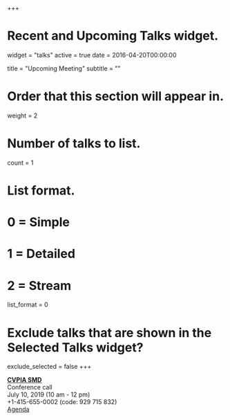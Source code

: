 +++
# Recent and Upcoming Talks widget.
widget = "talks"
active = true
date = 2016-04-20T00:00:00

title = "Upcoming Meeting"
subtitle = ""

# Order that this section will appear in.
weight = 2

# Number of talks to list.
count = 1

# List format.
#   0 = Simple
#   1 = Detailed
#   2 = Stream
list_format = 0

# Exclude talks that are shown in the Selected Talks widget?
exclude_selected = false
+++

**[CVPIA SMD](http://cvpia.scienceintegrationteam.com/meetings/)**     
Conference call     
July 10, 2019 (10 am - 12 pm)   
+1-415-655-0002 (code: 929 715 832)    
[Agenda](http://cvpia.scienceintegrationteam.com/meetings/#upcoming-meeting)   


